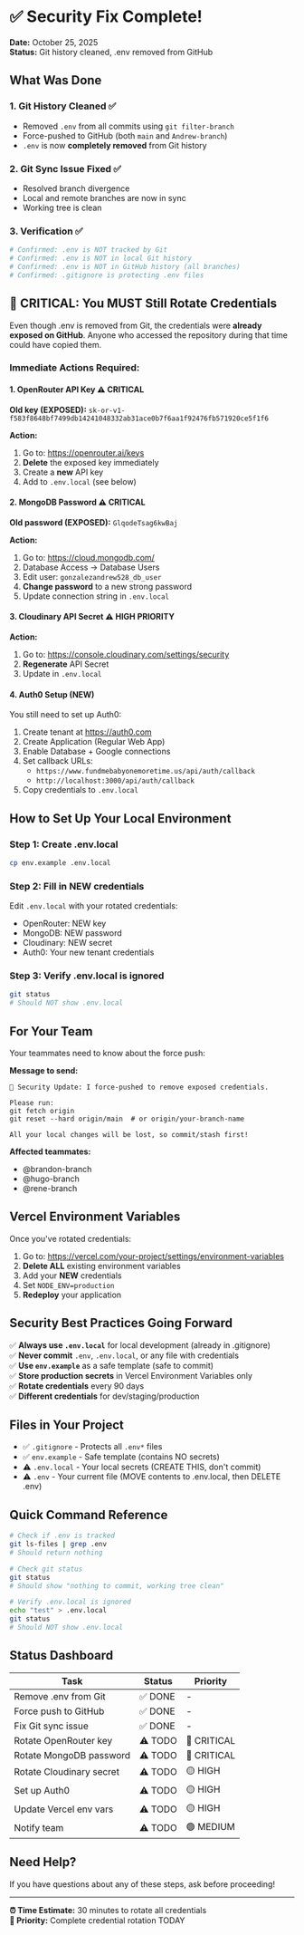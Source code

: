 # ✅ Security Fix Complete!

**Date:** October 25, 2025  
**Status:** Git history cleaned, .env removed from GitHub

## What Was Done

### 1. Git History Cleaned ✅
- Removed `.env` from all commits using `git filter-branch`
- Force-pushed to GitHub (both `main` and `Andrew-branch`)
- `.env` is now **completely removed** from Git history

### 2. Git Sync Issue Fixed ✅
- Resolved branch divergence
- Local and remote branches are now in sync
- Working tree is clean

### 3. Verification ✅
```bash
# Confirmed: .env is NOT tracked by Git
# Confirmed: .env is NOT in local Git history
# Confirmed: .env is NOT in GitHub history (all branches)
# Confirmed: .gitignore is protecting .env files
```

## 🚨 CRITICAL: You MUST Still Rotate Credentials

Even though .env is removed from Git, the credentials were **already exposed on GitHub**. Anyone who accessed the repository during that time could have copied them.

### Immediate Actions Required:

#### 1. OpenRouter API Key ⚠️ CRITICAL
**Old key (EXPOSED):** `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`

**Action:**
1. Go to: https://openrouter.ai/keys
2. **Delete** the exposed key immediately
3. Create a **new** API key
4. Add to `.env.local` (see below)

#### 2. MongoDB Password ⚠️ CRITICAL
**Old password (EXPOSED):** `GlqodeTsag6kwBaj`

**Action:**
1. Go to: https://cloud.mongodb.com/
2. Database Access → Database Users
3. Edit user: `gonzalezandrew528_db_user`
4. **Change password** to a new strong password
5. Update connection string in `.env.local`

#### 3. Cloudinary API Secret ⚠️ HIGH PRIORITY
**Action:**
1. Go to: https://console.cloudinary.com/settings/security
2. **Regenerate** API Secret
3. Update in `.env.local`

#### 4. Auth0 Setup (NEW)
You still need to set up Auth0:
1. Create tenant at https://auth0.com
2. Create Application (Regular Web App)
3. Enable Database + Google connections
4. Set callback URLs:
   - `https://www.fundmebabyonemoretime.us/api/auth/callback`
   - `http://localhost:3000/api/auth/callback`
5. Copy credentials to `.env.local`

## How to Set Up Your Local Environment

### Step 1: Create .env.local
```bash
cp env.example .env.local
```

### Step 2: Fill in NEW credentials
Edit `.env.local` with your rotated credentials:
- OpenRouter: NEW key
- MongoDB: NEW password  
- Cloudinary: NEW secret
- Auth0: Your new tenant credentials

### Step 3: Verify .env.local is ignored
```bash
git status
# Should NOT show .env.local
```

## For Your Team

Your teammates need to know about the force push:

**Message to send:**
```
🚨 Security Update: I force-pushed to remove exposed credentials.

Please run:
git fetch origin
git reset --hard origin/main  # or origin/your-branch-name

All your local changes will be lost, so commit/stash first!
```

**Affected teammates:**
- @brandon-branch
- @hugo-branch
- @rene-branch

## Vercel Environment Variables

Once you've rotated credentials:

1. Go to: https://vercel.com/your-project/settings/environment-variables
2. **Delete ALL** existing environment variables
3. Add your **NEW** credentials
4. Set `NODE_ENV=production`
5. **Redeploy** your application

## Security Best Practices Going Forward

✅ **Always use `.env.local`** for local development (already in .gitignore)  
✅ **Never commit** `.env`, `.env.local`, or any file with credentials  
✅ **Use `env.example`** as a safe template (safe to commit)  
✅ **Store production secrets** in Vercel Environment Variables only  
✅ **Rotate credentials** every 90 days  
✅ **Different credentials** for dev/staging/production  

## Files in Your Project

- ✅ `.gitignore` - Protects all `.env*` files
- ✅ `env.example` - Safe template (contains NO secrets)
- ⚠️ `.env.local` - Your local secrets (CREATE THIS, don't commit)
- ⚠️ `.env` - Your current file (MOVE contents to .env.local, then DELETE .env)

## Quick Command Reference

```bash
# Check if .env is tracked
git ls-files | grep .env
# Should return nothing

# Check git status
git status
# Should show "nothing to commit, working tree clean"

# Verify .env.local is ignored
echo "test" > .env.local
git status
# Should NOT show .env.local
```

## Status Dashboard

| Task | Status | Priority |
|------|--------|----------|
| Remove .env from Git | ✅ DONE | - |
| Force push to GitHub | ✅ DONE | - |
| Fix Git sync issue | ✅ DONE | - |
| Rotate OpenRouter key | ⚠️ TODO | 🔴 CRITICAL |
| Rotate MongoDB password | ⚠️ TODO | 🔴 CRITICAL |
| Rotate Cloudinary secret | ⚠️ TODO | 🟡 HIGH |
| Set up Auth0 | ⚠️ TODO | 🟡 HIGH |
| Update Vercel env vars | ⚠️ TODO | 🟡 HIGH |
| Notify team | ⚠️ TODO | 🟢 MEDIUM |

## Need Help?

If you have questions about any of these steps, ask before proceeding!

---

**⏰ Time Estimate:** 30 minutes to rotate all credentials  
**🎯 Priority:** Complete credential rotation TODAY


